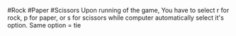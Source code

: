 #Rock #Paper #Scissors
Upon running of the game, You have to select r for rock, p for paper, or s for scissors while computer automatically select it's option.
Same option = tie